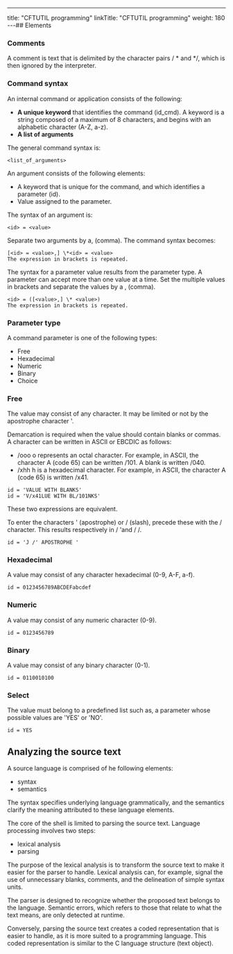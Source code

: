 ---
title: "CFTUTIL programming"
linkTitle: "CFTUTIL programming"
weight: 180
---## Elements

### Comments

A comment is text that is delimited by the character pairs / \* and \*/, which is then ignored by the interpreter.

### Command syntax

An internal command or application consists of the following:

- ****A unique keyword**** that identifies the command (id_cmd). A keyword is a string composed of a maximum of 8 characters, and begins with an alphabetic character (A-Z, a-z).
- ****A list of arguments****

The general command syntax is:

```
<list_of_arguments>
```

An argument consists of the following elements:

- A keyword that is unique for the command, and which identifies a parameter (id).
- Value assigned to the parameter.

The syntax of an argument is:

```
<id> = <value>
```

Separate two arguments by a, (comma). The command syntax becomes:

```
[<id> = <value>,] \*<id> = <value>
The expression in brackets is repeated.
```

The syntax for a parameter value results from the parameter type. A parameter can accept more than one value at a time. Set the multiple values in brackets and separate the values by a , (comma).

```
<id> = ([<value>,] \* <value>)
The expression in brackets is repeated.
```

### Parameter type

A command parameter is one of the following types:

- Free
- Hexadecimal
- Numeric
- Binary
- Choice

### Free

The value may consist of any character. It may be limited or not by the apostrophe character '.

Demarcation is required when the value should contain blanks or commas. A character can be written in ASCII or EBCDIC as follows:

- /ooo o represents an octal character. For example, in ASCII, the character A (code 65) can be written /101. A blank is written /040.
- /xhh h is a hexadecimal character. For example, in ASCII, the character A (code 65) is written /x41.

```
id = 'VALUE WITH BLANKS'
id = 'V/x41LUE WITH BL/101NKS'
```

These two expressions are equivalent.

To enter the characters ' (apostrophe) or / (slash), precede these with the / character. This results respectively in / 'and / /.

```
id = 'J /' APOSTROPHE '
```

### Hexadecimal

A value may consist of any character hexadecimal (0-9, A-F, a-f).

```
id = 0123456789ABCDEFabcdef
```

### Numeric

A value may consist of any numeric character (0-9).

```
id = 0123456789
```

### Binary

A value may consist of any binary character (0-1).

```
id = 0110010100
```

### Select

The value must belong to a predefined list such as, a parameter whose possible values ​​are 'YES' or 'NO'.

```
id = YES
```

## Analyzing the source text

A source language is comprised of he following elements:

- syntax
- semantics

The syntax specifies underlying language grammatically, and the semantics clarify the meaning attributed to these language elements.

The core of the shell is limited to parsing the source text. Language processing involves two steps:

- lexical analysis
- parsing

The purpose of the lexical analysis is to transform the source text to make it easier for the parser to handle. Lexical analysis can, for example, signal the use of unnecessary blanks, comments, and the delineation of simple syntax units.

The parser is designed to recognize whether the proposed text belongs to the language. Semantic errors, which refers to those that relate to what the text means, are only detected at runtime.

Conversely, parsing the source text creates a coded representation that is easier to handle, as it is more suited to a programming language. This coded representation is similar to the C language structure (text object).
